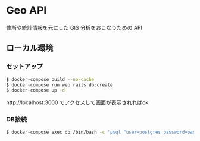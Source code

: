 # Geo API

住所や統計情報を元にした GIS 分析をおこなうための API
## ローカル環境

### セットアップ

```bash
$ docker-compose build --no-cache
$ docker-compose run web rails db:create
$ docker-compose up -d
```

http://localhost:3000 でアクセスして画面が表示されればok

### DB接続

```bash
$ docker-compose exec db /bin/bash -c 'psql "user=postgres password=password dbname=geo"'
```